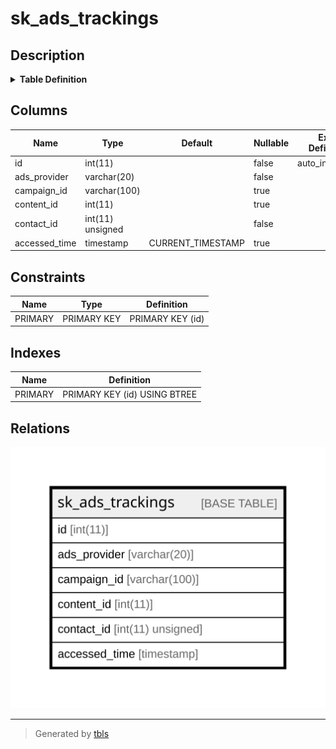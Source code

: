 # sk_ads_trackings

## Description

<details>
<summary><strong>Table Definition</strong></summary>

```sql
CREATE TABLE `sk_ads_trackings` (
  `id` int(11) NOT NULL AUTO_INCREMENT,
  `ads_provider` varchar(20) COLLATE utf8mb4_unicode_ci NOT NULL,
  `campaign_id` varchar(100) COLLATE utf8mb4_unicode_ci DEFAULT NULL,
  `content_id` int(11) DEFAULT NULL,
  `contact_id` int(11) unsigned NOT NULL,
  `accessed_time` timestamp NULL DEFAULT CURRENT_TIMESTAMP,
  PRIMARY KEY (`id`)
) ENGINE=InnoDB AUTO_INCREMENT=[Redacted by tbls] DEFAULT CHARSET=utf8mb4 COLLATE=utf8mb4_unicode_ci
```

</details>

## Columns

| Name | Type | Default | Nullable | Extra Definition | Children | Parents | Comment |
| ---- | ---- | ------- | -------- | ---------------- | -------- | ------- | ------- |
| id | int(11) |  | false | auto_increment |  |  |  |
| ads_provider | varchar(20) |  | false |  |  |  |  |
| campaign_id | varchar(100) |  | true |  |  |  |  |
| content_id | int(11) |  | true |  |  |  |  |
| contact_id | int(11) unsigned |  | false |  |  |  |  |
| accessed_time | timestamp | CURRENT_TIMESTAMP | true |  |  |  |  |

## Constraints

| Name | Type | Definition |
| ---- | ---- | ---------- |
| PRIMARY | PRIMARY KEY | PRIMARY KEY (id) |

## Indexes

| Name | Definition |
| ---- | ---------- |
| PRIMARY | PRIMARY KEY (id) USING BTREE |

## Relations

![er](sk_ads_trackings.svg)

---

> Generated by [tbls](https://github.com/k1LoW/tbls)
